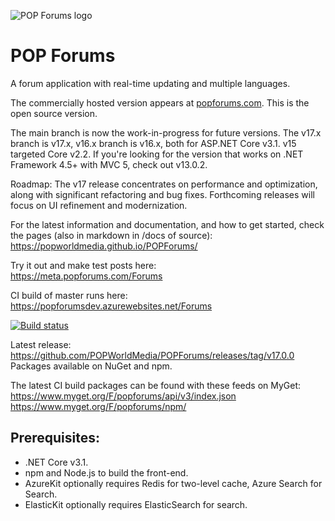 ![POP Forums logo](https://avatars2.githubusercontent.com/u/8217691?s=200&v=4)

POP Forums
=========

A forum application with real-time updating and multiple languages.

The commercially hosted version appears at [popforums.com](https://popforums.com/). This is the open source version.

The main branch is now the work-in-progress for future versions. The v17.x branch is v17.x, v16.x branch is v16.x, both for ASP.NET Core v3.1. v15 targeted Core v2.2. If you're looking for the version that works on .NET Framework 4.5+ with MVC 5, check out v13.0.2.

Roadmap:
The v17 release concentrates on performance and optimization, along with significant refactoring and bug fixes. Forthcoming releases will focus on UI refinement and modernization.

For the latest information and documentation, and how to get started, check the pages (also in markdown in /docs of source):  
https://popworldmedia.github.io/POPForums/

Try it out and make test posts here:  
https://meta.popforums.com/Forums

CI build of master runs here:  
https://popforumsdev.azurewebsites.net/Forums

[![Build status](https://popw.visualstudio.com/POP%20Forums/_apis/build/status/popforumsdev)](https://popw.visualstudio.com/POP%20Forums/_build/latest?definitionId=2)

Latest release:  
https://github.com/POPWorldMedia/POPForums/releases/tag/v17.0.0  
Packages available on NuGet and npm.

The latest CI build packages can be found with these feeds on MyGet:  
https://www.myget.org/F/popforums/api/v3/index.json   
https://www.myget.org/F/popforums/npm/  

## Prerequisites:
* .NET Core v3.1.
* npm and Node.js to build the front-end.
* AzureKit optionally requires Redis for two-level cache, Azure Search for Search.
* ElasticKit optionally requires ElasticSearch for search.
